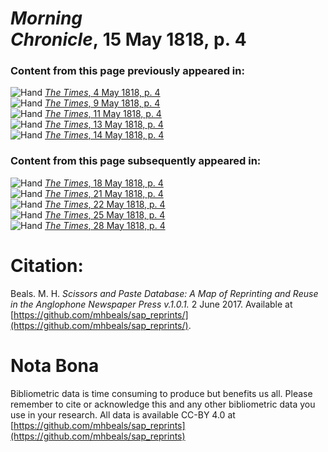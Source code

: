 # *Morning Chronicle*, 15 May 1818, p. 4  
  
### Content from this page previously appeared in:  
![Hand](http://scissorsandpaste.net/wp-content/uploads/2017/06/smallhandpointer.png) [*The Times*, 4 May 1818, p. 4](https://mhbeals.github.io/sap_html/The-Times/The-Times-4-May-1818-p-4)  
![Hand](http://scissorsandpaste.net/wp-content/uploads/2017/06/smallhandpointer.png) [*The Times*, 9 May 1818, p. 4](https://mhbeals.github.io/sap_html/The-Times/The-Times-9-May-1818-p-4)  
![Hand](http://scissorsandpaste.net/wp-content/uploads/2017/06/smallhandpointer.png) [*The Times*, 11 May 1818, p. 4](https://mhbeals.github.io/sap_html/The-Times/The-Times-11-May-1818-p-4)  
![Hand](http://scissorsandpaste.net/wp-content/uploads/2017/06/smallhandpointer.png) [*The Times*, 13 May 1818, p. 4](https://mhbeals.github.io/sap_html/The-Times/The-Times-13-May-1818-p-4)  
![Hand](http://scissorsandpaste.net/wp-content/uploads/2017/06/smallhandpointer.png) [*The Times*, 14 May 1818, p. 4](https://mhbeals.github.io/sap_html/The-Times/The-Times-14-May-1818-p-4)  
  
### Content from this page subsequently appeared in:  
![Hand](http://scissorsandpaste.net/wp-content/uploads/2017/06/smallhandpointer.png) [*The Times*, 18 May 1818, p. 4](https://mhbeals.github.io/sap_html/The-Times/The-Times-18-May-1818-p-4)  
![Hand](http://scissorsandpaste.net/wp-content/uploads/2017/06/smallhandpointer.png) [*The Times*, 21 May 1818, p. 4](https://mhbeals.github.io/sap_html/The-Times/The-Times-21-May-1818-p-4)  
![Hand](http://scissorsandpaste.net/wp-content/uploads/2017/06/smallhandpointer.png) [*The Times*, 22 May 1818, p. 4](https://mhbeals.github.io/sap_html/The-Times/The-Times-22-May-1818-p-4)  
![Hand](http://scissorsandpaste.net/wp-content/uploads/2017/06/smallhandpointer.png) [*The Times*, 25 May 1818, p. 4](https://mhbeals.github.io/sap_html/The-Times/The-Times-25-May-1818-p-4)  
![Hand](http://scissorsandpaste.net/wp-content/uploads/2017/06/smallhandpointer.png) [*The Times*, 28 May 1818, p. 4](https://mhbeals.github.io/sap_html/The-Times/The-Times-28-May-1818-p-4)  


# Citation: 

Beals. M. H. *Scissors and Paste Database: A Map of Reprinting and Reuse in the Anglophone Newspaper Press v.1.0.1.* 2 June 2017. Available at [https://github.com/mhbeals/sap_reprints/](https://github.com/mhbeals/sap_reprints/). 

# Nota Bona

Bibliometric data is time consuming to produce but benefits us all. Please remember to cite or acknowledge this and any other bibliometric data you use in your research. All data is available CC-BY 4.0 at [https://github.com/mhbeals/sap_reprints](https://github.com/mhbeals/sap_reprints)